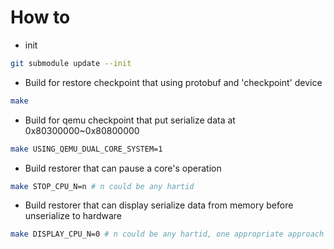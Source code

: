 # How to
- init
```bash
git submodule update --init
```

- Build for restore checkpoint that using protobuf and 'checkpoint' device
```bash
make
```

- Build for qemu checkpoint that put serialize data at 0x80300000~0x80800000
```bash
make USING_QEMU_DUAL_CORE_SYSTEM=1
```

- Build restorer that can pause a core's operation
```bash
make STOP_CPU_N=n # n could be any hartid
```

- Build restorer that can display serialize data from memory before unserialize to hardware

```bash
make DISPLAY_CPU_N=0 # n could be any hartid, one appropriate approach is to suspend one of the cores in a dual-core checkpoint and output the serialized data from the other core
```
